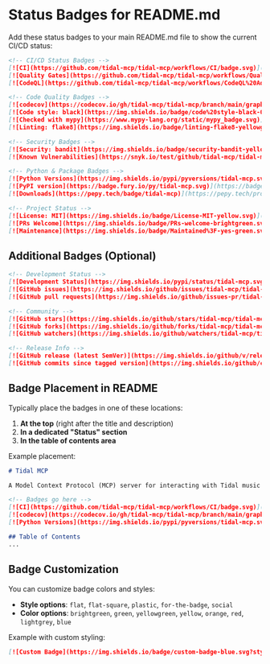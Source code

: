 # Status Badges for README.md

Add these status badges to your main README.md file to show the current CI/CD status:

```markdown
<!-- CI/CD Status Badges -->
[![CI](https://github.com/tidal-mcp/tidal-mcp/workflows/CI/badge.svg)](https://github.com/tidal-mcp/tidal-mcp/actions/workflows/ci.yml)
[![Quality Gates](https://github.com/tidal-mcp/tidal-mcp/workflows/Quality%20Gates/badge.svg)](https://github.com/tidal-mcp/tidal-mcp/actions/workflows/quality.yml)
[![CodeQL](https://github.com/tidal-mcp/tidal-mcp/workflows/CodeQL%20Advanced%20Security/badge.svg)](https://github.com/tidal-mcp/tidal-mcp/actions/workflows/codeql.yml)

<!-- Code Quality Badges -->
[![codecov](https://codecov.io/gh/tidal-mcp/tidal-mcp/branch/main/graph/badge.svg)](https://codecov.io/gh/tidal-mcp/tidal-mcp)
[![Code style: black](https://img.shields.io/badge/code%20style-black-000000.svg)](https://github.com/psf/black)
[![Checked with mypy](https://www.mypy-lang.org/static/mypy_badge.svg)](https://mypy-lang.org/)
[![Linting: flake8](https://img.shields.io/badge/linting-flake8-yellowgreen)](https://flake8.pycqa.org/)

<!-- Security Badges -->
[![Security: bandit](https://img.shields.io/badge/security-bandit-yellow.svg)](https://github.com/PyCQA/bandit)
[![Known Vulnerabilities](https://snyk.io/test/github/tidal-mcp/tidal-mcp/badge.svg)](https://snyk.io/test/github/tidal-mcp/tidal-mcp)

<!-- Python & Package Badges -->
[![Python Versions](https://img.shields.io/pypi/pyversions/tidal-mcp.svg)](https://pypi.org/project/tidal-mcp/)
[![PyPI version](https://badge.fury.io/py/tidal-mcp.svg)](https://badge.fury.io/py/tidal-mcp)
[![Downloads](https://pepy.tech/badge/tidal-mcp)](https://pepy.tech/project/tidal-mcp)

<!-- Project Status -->
[![License: MIT](https://img.shields.io/badge/License-MIT-yellow.svg)](https://opensource.org/licenses/MIT)
[![PRs Welcome](https://img.shields.io/badge/PRs-welcome-brightgreen.svg?style=flat-square)](http://makeapullrequest.com)
[![Maintenance](https://img.shields.io/badge/Maintained%3F-yes-green.svg)](https://github.com/tidal-mcp/tidal-mcp/graphs/commit-activity)
```

## Additional Badges (Optional)

```markdown
<!-- Development Status -->
[![Development Status](https://img.shields.io/pypi/status/tidal-mcp.svg)](https://pypi.org/project/tidal-mcp/)
[![GitHub issues](https://img.shields.io/github/issues/tidal-mcp/tidal-mcp.svg)](https://github.com/tidal-mcp/tidal-mcp/issues)
[![GitHub pull requests](https://img.shields.io/github/issues-pr/tidal-mcp/tidal-mcp.svg)](https://github.com/tidal-mcp/tidal-mcp/pulls)

<!-- Community -->
[![GitHub stars](https://img.shields.io/github/stars/tidal-mcp/tidal-mcp.svg?style=social&label=Star)](https://github.com/tidal-mcp/tidal-mcp)
[![GitHub forks](https://img.shields.io/github/forks/tidal-mcp/tidal-mcp.svg?style=social&label=Fork)](https://github.com/tidal-mcp/tidal-mcp/fork)
[![GitHub watchers](https://img.shields.io/github/watchers/tidal-mcp/tidal-mcp.svg?style=social&label=Watch)](https://github.com/tidal-mcp/tidal-mcp)

<!-- Release Info -->
[![GitHub release (latest SemVer)](https://img.shields.io/github/v/release/tidal-mcp/tidal-mcp?sort=semver)](https://github.com/tidal-mcp/tidal-mcp/releases)
[![GitHub commits since tagged version](https://img.shields.io/github/commits-since/tidal-mcp/tidal-mcp/v0.1.0)](https://github.com/tidal-mcp/tidal-mcp/commits/main)
```

## Badge Placement in README

Typically place the badges in one of these locations:

1. **At the top** (right after the title and description)
2. **In a dedicated "Status" section**
3. **In the table of contents area**

Example placement:

```markdown
# Tidal MCP

A Model Context Protocol (MCP) server for interacting with Tidal music streaming service.

<!-- Badges go here -->
[![CI](https://github.com/tidal-mcp/tidal-mcp/workflows/CI/badge.svg)](https://github.com/tidal-mcp/tidal-mcp/actions/workflows/ci.yml)
[![codecov](https://codecov.io/gh/tidal-mcp/tidal-mcp/branch/main/graph/badge.svg)](https://codecov.io/gh/tidal-mcp/tidal-mcp)
[![Python Versions](https://img.shields.io/pypi/pyversions/tidal-mcp.svg)](https://pypi.org/project/tidal-mcp/)

## Table of Contents
...
```

## Badge Customization

You can customize badge colors and styles:

- **Style options**: `flat`, `flat-square`, `plastic`, `for-the-badge`, `social`
- **Color options**: `brightgreen`, `green`, `yellowgreen`, `yellow`, `orange`, `red`, `lightgrey`, `blue`

Example with custom styling:
```markdown
[![Custom Badge](https://img.shields.io/badge/custom-badge-blue.svg?style=for-the-badge&logo=python)](https://example.com)
```
